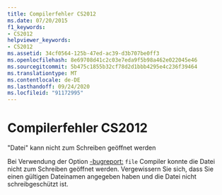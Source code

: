 ```yaml
---
title: Compilerfehler CS2012
ms.date: 07/20/2015
f1_keywords:
- CS2012
helpviewer_keywords:
- CS2012
ms.assetid: 34cf0564-125b-47ed-ac39-d3b707be0ff3
ms.openlocfilehash: 8e69708d41c2c03e7eda9f5b98a462e022045e46
ms.sourcegitcommit: 5b475c1855b32cf78d2d1bbb4295e4c236f39464
ms.translationtype: MT
ms.contentlocale: de-DE
ms.lasthandoff: 09/24/2020
ms.locfileid: "91172995"
---
```

# <a name="compiler-error-cs2012"></a>Compilerfehler CS2012

"Datei" kann nicht zum Schreiben geöffnet werden  
  
 Bei Verwendung der Option [-bugreport:](../language-reference/compiler-options/bugreport-compiler-option.md) `file` Compiler konnte die Datei nicht zum Schreiben geöffnet werden. Vergewissern Sie sich, dass Sie einen gültigen Dateinamen angegeben haben und die Datei nicht schreibgeschützt ist.
